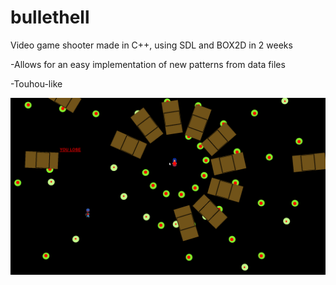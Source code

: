 # bullethell
Video game shooter made in C++, using SDL and BOX2D in 2 weeks 

-Allows for an easy implementation of new patterns from data files

-Touhou-like

![](https://github.com/Roxasispoor/bullethell/blob/master/entrypoint_2018-06-14_10-58-26.png)
